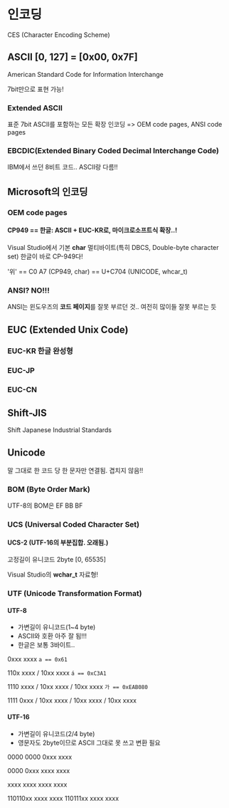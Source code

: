 # 인코딩

CES (Character Encoding Scheme)



## ASCII [0, 127] = [0x00, 0x7F]

American Standard Code for Information Interchange

7bit만으로 표현 가능!



### Extended ASCII

표준 7bit ASCII를 포함하는 모든 확장 인코딩 => OEM code pages, ANSI code pages



### EBCDIC(Extended Binary Coded Decimal Interchange Code)

IBM에서 쓰던 8비트 코드.. ASCII랑 다름!!





## Microsoft의 인코딩

### OEM code pages

####  CP949 == 한글: ASCII + EUC-KR로, 마이크로소프트식 확장..!

Visual Studio에서 기본 **char** 멀티바이트(특히 DBCS, Double-byte character set) 한글이 바로 CP-949다!

'위' == C0 A7 (CP949, char) == U+C704 (UNICODE, whcar_t)



### ANSI? NO!!!

ANSI는 윈도우즈의 **코드 페이지**를 잘못 부르던 것.. 여전히 많이들 잘못 부르는 듯



## EUC (Extended Unix Code)

### EUC-KR 한글 완성형

### EUC-JP

### EUC-CN



## Shift-JIS

Shift Japanese Industrial Standards



## Unicode

말 그대로 한 코드 당 한 문자만 연결됨. 겹치지 않음!!



### BOM (Byte Order Mark)

UTF-8의 BOM은 EF BB BF



### UCS (Universal Coded Character Set)

#### UCS-2 (UTF-16의 부분집합. 오래됨.)

고정길이 유니코드 2byte [0, 65535]

Visual Studio의 **wchar_t** 자료형!



### UTF (Unicode Transformation Format)

#### UTF-8

- 가변길이 유니코드(1~4 byte)
- ASCII와 호환 아주 잘 됨!!!
- 한글은 보통 3바이트..

0xxx xxxx   `a == 0x61`

110x xxxx / 10xx xxxx    `á == 0xC3A1`

1110 xxxx / 10xx xxxx / 10xx xxxx   `가 == 0xEAB080`

1111 0xxx / 10xx xxxx / 10xx xxxx / 10xx xxxx

#### UTF-16

 - 가변길이 유니코드(2/4 byte)
 - 영문자도 2byte이므로 ASCII 그대로 못 쓰고 변환 필요

0000 0000 0xxx xxxx

0000 0xxx xxxx xxxx

xxxx xxxx xxxx xxxx

110110xx xxxx xxxx 110111xx xxxx xxxx

